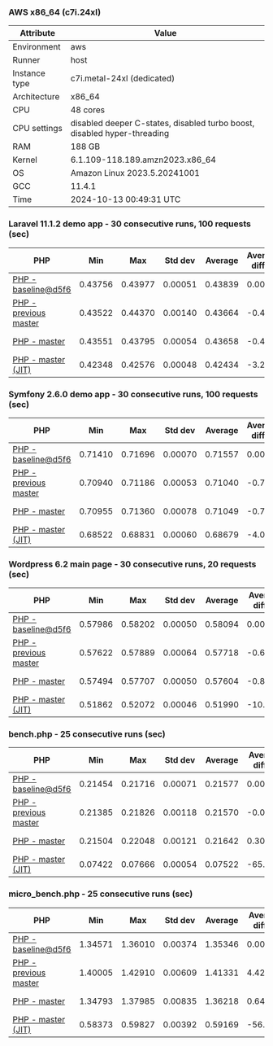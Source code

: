 ### AWS x86_64 (c7i.24xl)

|  Attribute    |     Value      |
|---------------|----------------|
| Environment   |aws|
| Runner        |host|
| Instance type |c7i.metal-24xl (dedicated)|
| Architecture  |x86_64
| CPU           |48 cores|
| CPU settings  |disabled deeper C-states, disabled turbo boost, disabled hyper-threading|
| RAM           |188 GB|
| Kernel        |6.1.109-118.189.amzn2023.x86_64|
| OS            |Amazon Linux 2023.5.20241001|
| GCC           |11.4.1|
| Time          |2024-10-13 00:49:31 UTC|

### Laravel 11.1.2 demo app - 30 consecutive runs, 100 requests (sec)

|     PHP     |     Min     |     Max     |    Std dev   |   Average  |  Average diff % |   Median   | Median diff % |     Memory    |
|-------------|-------------|-------------|--------------|------------|-----------------|------------|---------------|---------------|
|[PHP - baseline@d5f6](https://github.com/php/php-src/commit/d5f6e56610)|0.43756|0.43977|0.00051|0.43839|0.00%|0.43831|0.00%|41.88 MB|
|[PHP - previous master](https://github.com/php/php-src/commit/89533482a4)|0.43522|0.44370|0.00140|0.43664|-0.40%|0.43633|-0.45%|41.78 MB|
|[PHP - master](https://github.com/php/php-src/commit/b2ff871e38)|0.43551|0.43795|0.00054|0.43658|-0.41%|0.43648|-0.42%|41.78 MB|
|[PHP - master (JIT)](https://github.com/php/php-src/commit/b2ff871e38)|0.42348|0.42576|0.00048|0.42434|-3.21%|0.42430|-3.20%|50.82 MB|

### Symfony 2.6.0 demo app - 30 consecutive runs, 100 requests (sec)

|     PHP     |     Min     |     Max     |    Std dev   |   Average  |  Average diff % |   Median   | Median diff % |     Memory    |
|-------------|-------------|-------------|--------------|------------|-----------------|------------|---------------|---------------|
|[PHP - baseline@d5f6](https://github.com/php/php-src/commit/d5f6e56610)|0.71410|0.71696|0.00070|0.71557|0.00%|0.71555|0.00%|37.40 MB|
|[PHP - previous master](https://github.com/php/php-src/commit/89533482a4)|0.70940|0.71186|0.00053|0.71040|-0.72%|0.71034|-0.73%|37.36 MB|
|[PHP - master](https://github.com/php/php-src/commit/b2ff871e38)|0.70955|0.71360|0.00078|0.71049|-0.71%|0.71028|-0.74%|37.36 MB|
|[PHP - master (JIT)](https://github.com/php/php-src/commit/b2ff871e38)|0.68522|0.68831|0.00060|0.68679|-4.02%|0.68668|-4.03%|44.53 MB|

### Wordpress 6.2 main page - 30 consecutive runs, 20 requests (sec)

|     PHP     |     Min     |     Max     |    Std dev   |   Average  |  Average diff % |   Median   | Median diff % |     Memory    |
|-------------|-------------|-------------|--------------|------------|-----------------|------------|---------------|---------------|
|[PHP - baseline@d5f6](https://github.com/php/php-src/commit/d5f6e56610)|0.57986|0.58202|0.00050|0.58094|0.00%|0.58092|0.00%|43.01 MB|
|[PHP - previous master](https://github.com/php/php-src/commit/89533482a4)|0.57622|0.57889|0.00064|0.57718|-0.65%|0.57715|-0.65%|42.92 MB|
|[PHP - master](https://github.com/php/php-src/commit/b2ff871e38)|0.57494|0.57707|0.00050|0.57604|-0.84%|0.57594|-0.86%|42.92 MB|
|[PHP - master (JIT)](https://github.com/php/php-src/commit/b2ff871e38)|0.51862|0.52072|0.00046|0.51990|-10.51%|0.51989|-10.51%|60.86 MB|

### bench.php - 25 consecutive runs (sec)

|     PHP     |     Min     |     Max     |    Std dev   |   Average  |  Average diff % |   Median   | Median diff % |     Memory    |
|-------------|-------------|-------------|--------------|------------|-----------------|------------|---------------|---------------|
|[PHP - baseline@d5f6](https://github.com/php/php-src/commit/d5f6e56610)|0.21454|0.21716|0.00071|0.21577|0.00%|0.21575|0.00%|26.18 MB|
|[PHP - previous master](https://github.com/php/php-src/commit/89533482a4)|0.21385|0.21826|0.00118|0.21570|-0.03%|0.21554|-0.10%|26.21 MB|
|[PHP - master](https://github.com/php/php-src/commit/b2ff871e38)|0.21504|0.22048|0.00121|0.21642|0.30%|0.21595|0.09%|26.21 MB|
|[PHP - master (JIT)](https://github.com/php/php-src/commit/b2ff871e38)|0.07422|0.07666|0.00054|0.07522|-65.14%|0.07522|-65.14%|27.38 MB|

### micro_bench.php - 25 consecutive runs (sec)

|     PHP     |     Min     |     Max     |    Std dev   |   Average  |  Average diff % |   Median   | Median diff % |     Memory    |
|-------------|-------------|-------------|--------------|------------|-----------------|------------|---------------|---------------|
|[PHP - baseline@d5f6](https://github.com/php/php-src/commit/d5f6e56610)|1.34571|1.36010|0.00374|1.35346|0.00%|1.35350|0.00%|20.44 MB|
|[PHP - previous master](https://github.com/php/php-src/commit/89533482a4)|1.40005|1.42910|0.00609|1.41331|4.42%|1.41309|4.40%|20.47 MB|
|[PHP - master](https://github.com/php/php-src/commit/b2ff871e38)|1.34793|1.37985|0.00835|1.36218|0.64%|1.36295|0.70%|20.46 MB|
|[PHP - master (JIT)](https://github.com/php/php-src/commit/b2ff871e38)|0.58373|0.59827|0.00392|0.59169|-56.28%|0.59186|-56.27%|21.78 MB|
